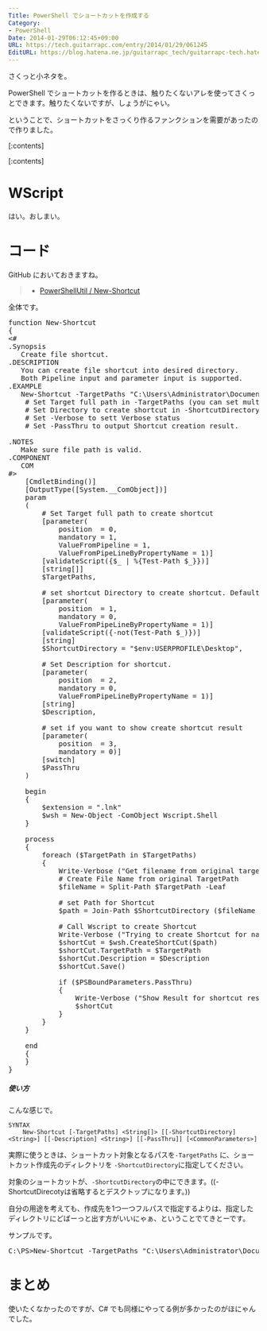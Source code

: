 ```yaml
---
Title: PowerShell でショートカットを作成する
Category:
- PowerShell
Date: 2014-01-29T06:12:45+09:00
URL: https://tech.guitarrapc.com/entry/2014/01/29/061245
EditURL: https://blog.hatena.ne.jp/guitarrapc_tech/guitarrapc-tech.hatenablog.com/atom/entry/12921228815717434240
---
```


さくっと小ネタを。

PowerShell でショートカットを作るときは、触りたくないアレを使ってさくっとできます。触りたくないですが、しょうがにゃい。

ということで、ショートカットをさっくり作るファンクションを需要があったので作りました。

[:contents]

[:contents]

# WScript

はい。おしまい。

# コード

GitHub においておきますね。

> - [PowerShellUtil / New-Shortcut ](https://github.com/guitarrapc/PowerShellUtil/tree/master/New-Shortcut)

全体です。

<pre class="brush: powershell;">
function New-Shortcut
{
&lt;#
.Synopsis
   Create file shortcut.
.DESCRIPTION
   You can create file shortcut into desired directory.
   Both Pipeline input and parameter input is supported.
.EXAMPLE
   New-Shortcut -TargetPaths "C&#58;\Users\Administrator\Documents\hogehoge.csv" -Verbose -PassThru
    # Set Target full path in -TargetPaths (you can set multiple path).
    # Set Directory to create shortcut in -ShortcutDirectory (Default is user Desktop).
    # Set -Verbose to sett Verbose status
    # Set -PassThru to output Shortcut creation result.

.NOTES
   Make sure file path is valid.
.COMPONENT
   COM
#&gt;
    &#91;CmdletBinding()&#93;
    &#91;OutputType(&#91;System.__ComObject&#93;)&#93;
    param
    (
        # Set Target full path to create shortcut
        &#91;parameter(
            position  = 0,
            mandatory = 1,
            ValueFromPipeline = 1,
            ValueFromPipeLineByPropertyName = 1)&#93;
        &#91;validateScript({$_ | %{Test-Path $_}})&#93;
        &#91;string&#91;&#93;&#93;
        $TargetPaths,

        # set shortcut Directory to create shortcut. Default is user Desktop.
        &#91;parameter(
            position  = 1,
            mandatory = 0,
            ValueFromPipeLineByPropertyName = 1)&#93;
        &#91;validateScript({-not(Test-Path $_)})&#93;
        &#91;string&#93;
        $ShortcutDirectory = "$env&#58;USERPROFILE\Desktop",

        # Set Description for shortcut.
        &#91;parameter(
            position  = 2,
            mandatory = 0,
            ValueFromPipeLineByPropertyName = 1)&#93;
        &#91;string&#93;
        $Description,

        # set if you want to show create shortcut result
        &#91;parameter(
            position  = 3,
            mandatory = 0)&#93;
        &#91;switch&#93;
        $PassThru
    )

    begin
    {
        $extension = ".lnk"
        $wsh = New-Object -ComObject Wscript.Shell
    }

    process
    {
        foreach ($TargetPath in $TargetPaths)
        {
            Write-Verbose ("Get filename from original target path '{0}'" -f $TargetPath)
            # Create File Name from original TargetPath
            $fileName = Split-Path $TargetPath -Leaf

            # set Path for Shortcut
            $path = Join-Path $ShortcutDirectory ($fileName + $extension)

            # Call Wscript to create Shortcut
            Write-Verbose ("Trying to create Shortcut for name '{0}'" -f $path)
            $shortCut = $wsh.CreateShortCut($path)
            $shortCut.TargetPath = $TargetPath
            $shortCut.Description = $Description
            $shortCut.Save()

            if ($PSBoundParameters.PassThru)
            {
                Write-Verbose ("Show Result for shortcut result for target file name '{0}'" -f $TargetPath)
                $shortCut
            }
        }
    }

    end
    {
    }
}
</pre>


##### 使い方

こんな感じで。

```
SYNTAX
    New-Shortcut [-TargetPaths] <String[]> [[-ShortcutDirectory] <String>] [[-Description] <String>] [[-PassThru]] [<CommonParameters>]
```

実際に使うときは、ショートカット対象となるパスを```-TargetPaths``` に、ショートカット作成先のディレクトリを ```-ShortcutDirectory```に指定してください。

対象のショートカットが、```-ShortcutDirectory```の中にできます。((-ShortcutDirecotyは省略するとデスクトップになります。))

自分の用途を考えても、作成先を1つ一つフルパスで指定するよりは、指定したディレクトリにどばーっと出す方がいいにゃぁ、ということでてきとーです。

サンプルです。

<pre class="brush: powershell;">
C&#58;\PS&gt;New-Shortcut -TargetPaths "C&#58;\Users\Administrator\Documents\hogehoge.csv" -Verbose -PassThru
</pre>

# まとめ

使いたくなかったのですが、C# でも同様にやってる例が多かったのがほにゃんでした。
